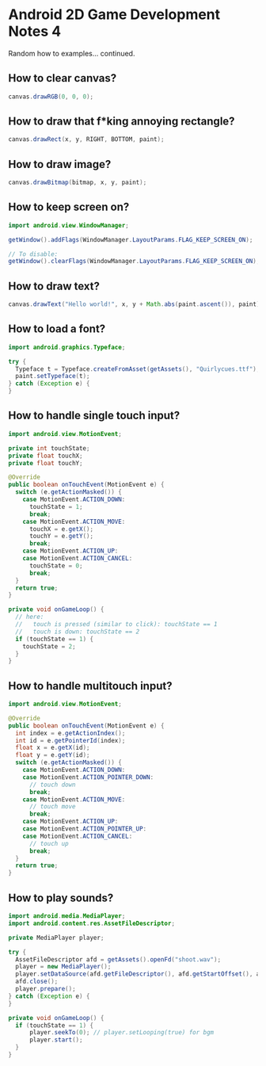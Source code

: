 # Android 2D Game Development Notes 4

Random how to examples... continued.


## How to clear canvas?

```java
canvas.drawRGB(0, 0, 0);
```

## How to draw that f*king annoying rectangle?

```java
canvas.drawRect(x, y, RIGHT, BOTTOM, paint);
```

## How to draw image?

```java
canvas.drawBitmap(bitmap, x, y, paint);
```

## How to keep screen on?

```java
import android.view.WindowManager;

getWindow().addFlags(WindowManager.LayoutParams.FLAG_KEEP_SCREEN_ON);

// To disable:
getWindow().clearFlags(WindowManager.LayoutParams.FLAG_KEEP_SCREEN_ON);
```

## How to draw text?

```java
canvas.drawText("Hello world!", x, y + Math.abs(paint.ascent()), paint);
```

## How to load a font?

```java
import android.graphics.Typeface;

try {
  Typeface t = Typeface.createFromAsset(getAssets(), "Quirlycues.ttf");
  paint.setTypeface(t);
} catch (Exception e) {
}
```

## How to handle single touch input?

```java
import android.view.MotionEvent;

private int touchState;
private float touchX;
private float touchY;

@Override
public boolean onTouchEvent(MotionEvent e) {
  switch (e.getActionMasked()) {
    case MotionEvent.ACTION_DOWN:
      touchState = 1;
      break;
    case MotionEvent.ACTION_MOVE:
      touchX = e.getX();
      touchY = e.getY();
      break;
    case MotionEvent.ACTION_UP:
    case MotionEvent.ACTION_CANCEL:
      touchState = 0;
      break;
  }
  return true;
}

private void onGameLoop() {
  // here:
  //   touch is pressed (similar to click): touchState == 1
  //   touch is down: touchState == 2
  if (touchState == 1) {
    touchState = 2;
  }
}
```

## How to handle multitouch input?

```java
import android.view.MotionEvent;

@Override
public boolean onTouchEvent(MotionEvent e) {
  int index = e.getActionIndex();
  int id = e.getPointerId(index);
  float x = e.getX(id);
  float y = e.getY(id);
  switch (e.getActionMasked()) {
    case MotionEvent.ACTION_DOWN:
    case MotionEvent.ACTION_POINTER_DOWN:
      // touch down
      break;
    case MotionEvent.ACTION_MOVE:
      // touch move
      break;
    case MotionEvent.ACTION_UP:
    case MotionEvent.ACTION_POINTER_UP:
    case MotionEvent.ACTION_CANCEL:
      // touch up
      break;
  }
  return true;
}
```

## How to play sounds?

```java
import android.media.MediaPlayer;
import android.content.res.AssetFileDescriptor;

private MediaPlayer player;

try {
  AssetFileDescriptor afd = getAssets().openFd("shoot.wav");
  player = new MediaPlayer();
  player.setDataSource(afd.getFileDescriptor(), afd.getStartOffset(), afd.getLength());
  afd.close();
  player.prepare();
} catch (Exception e) {
}

private void onGameLoop() {
  if (touchState == 1) {
      player.seekTo(0); // player.setLooping(true) for bgm
      player.start();
  }
}
```
